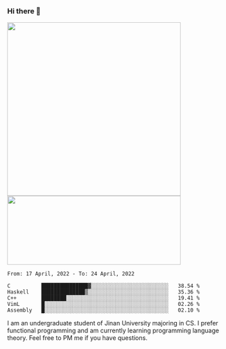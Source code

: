 ### Hi there 👋

<!--
**pe200012/pe200012** is a ✨ _special_ ✨ repository because its `README.md` (this file) appears on your GitHub profile.

Here are some ideas to get you started:

- 🔭 I’m currently working on ...
- 🌱 I’m currently learning ...
- 👯 I’m looking to collaborate on ...
- 🤔 I’m looking for help with ...
- 💬 Ask me about ...
- 📫 How to reach me: ...
- 😄 Pronouns: ...
- ⚡ Fun fact: ...
-->
<p>
    <img width="400em" src="https://github-readme-stats.vercel.app/api?username=pe200012&show_icons=true&icon_color=f44336&title_color=757de8">
    <img width="400em" height="159em" src="https://github-readme-stats.vercel.app/api/top-langs/?username=pe200012&hide=html,cmake,css&title_color=757de8&layout=compact">
</p>

<!--START_SECTION:waka-->
```text
From: 17 April, 2022 - To: 24 April, 2022

C          ███████████████▓░░░░░░░░░░░░░░░░░░░░░░░░░   38.54 % 
Haskell    ██████████████▒░░░░░░░░░░░░░░░░░░░░░░░░░░   35.36 % 
C++        ████████░░░░░░░░░░░░░░░░░░░░░░░░░░░░░░░░░   19.41 % 
VimL       █░░░░░░░░░░░░░░░░░░░░░░░░░░░░░░░░░░░░░░░░   02.26 % 
Assembly   █░░░░░░░░░░░░░░░░░░░░░░░░░░░░░░░░░░░░░░░░   02.10 % 
```
<!--END_SECTION:waka-->

I am an undergraduate student of Jinan University majoring in CS. I prefer functional programming and am currently learning programming language theory. Feel free to PM me if you have questions.
